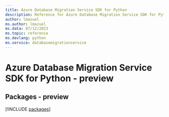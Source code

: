 ```yaml
---
title: Azure Database Migration Service SDK for Python
description: Reference for Azure Database Migration Service SDK for Python
author: lmazuel
ms.author: lmazuel
ms.data: 07/12/2023
ms.topic: reference
ms.devlang: python
ms.service: databasemigrationservice
---
```

# Azure Database Migration Service SDK for Python - preview
## Packages - preview
[!INCLUDE [packages](database-migration-service-index.md)]